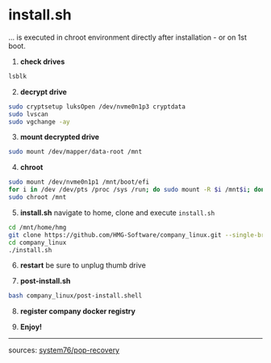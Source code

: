 # install.sh
... is executed in chroot environment directly after installation - or on 1st boot.

1. **check drives**
```bash
lsblk
```

2. **decrypt drive**
```bash
sudo cryptsetup luksOpen /dev/nvme0n1p3 cryptdata
sudo lvscan
sudo vgchange -ay
```

3. **mount decrypted drive**
```bash
sudo mount /dev/mapper/data-root /mnt
```

4. **chroot**
```bash
sudo mount /dev/nvme0n1p1 /mnt/boot/efi
for i in /dev /dev/pts /proc /sys /run; do sudo mount -R $i /mnt$i; done
sudo chroot /mnt
```

5. **install.sh**
navigate to home, clone and execute `install.sh`
```bash
cd /mnt/home/hmg
git clone https://github.com/HMG-Software/company_linux.git --single-branch --filter=tree:0
cd company_linux
./install.sh
```

6. **restart**
be sure to unplug thumb drive

7. **post-install.sh**
```bash
bash company_linux/post-install.shell
```

8. **register company docker registry**

9. **Enjoy!**

---

sources: [system76/pop-recovery](https://support.system76.com/articles/pop-recovery/)
